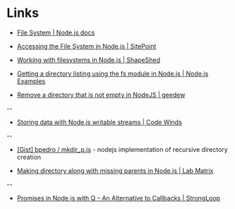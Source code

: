 # Links

* [File System | Node.js docs](http://nodejs.org/api/fs.html)

* [Accessing the File System in Node.js | SitePoint](http://www.sitepoint.com/accessing-the-file-system-in-node-js/)

* [Working with filesystems in Node.js | ShapeShed](http://shapeshed.com/working_with_filesystems_in_nodejs/)

* [Getting a directory listing using the fs module in Node.js | Node.js Examples](http://nodeexamples.com/2012/09/28/getting-a-directory-listing-using-the-fs-module-in-node-js/)

* [Remove a directory that is not empty in NodeJS | geedew](http://www.geedew.com/2012/10/24/remove-a-directory-that-is-not-empty-in-nodejs/)

--

* [Storing data with Node.js writable streams | Code Winds](http://codewinds.com/blog/2013-08-19-nodejs-writable-streams.html)

--

* [[Gist] bpedro / mkdir_p.js](https://gist.github.com/bpedro/742162) - nodejs implementation of recursive directory creation

* [Making directory along with missing parents in Node.js | Lab Matrix](http://lmws.net/making-directory-along-with-missing-parents-in-node-js)

--

* [Promises in Node.js with Q – An Alternative to Callbacks | StrongLoop](http://strongloop.com/strongblog/promises-in-node-js-with-q-an-alternative-to-callbacks/)
